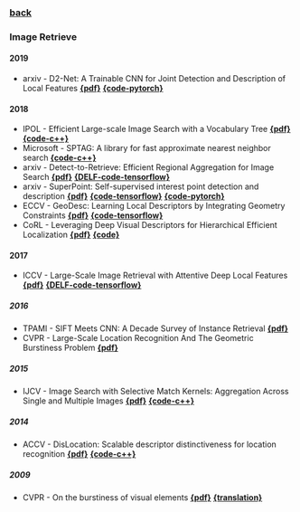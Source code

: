### [back](README.md)

### Image Retrieve
#### 2019
- arxiv - D2-Net: A Trainable CNN for Joint Detection and Description of Local Features [**{pdf}**](https://arxiv.org/abs/1905.03561v1) [**{code-pytorch}**](https://github.com/mihaidusmanu/d2-net)

#### 2018
- IPOL - Efficient Large-scale Image Search with a Vocabulary Tree  [**{pdf}**](http://www.ipol.im/pub/art/2018/199/article.pdf)  [**{code-c++}**](https://github.com/fragofer/voctree)
- Microsoft - SPTAG: A library for fast approximate nearest neighbor search [**{code-c++}**](https://github.com/microsoft/SPTAG)
- arxiv - Detect-to-Retrieve: Efficient Regional Aggregation for Image Search [**{pdf}**](https://arxiv.org/abs/1812.01584) [**{DELF-code-tensorflow}**](https://github.com/tensorflow/models/tree/master/research/delf)
- arxiv - SuperPoint: Self-supervised interest point detection and description [**{pdf}**](https://arxiv.org/pdf/1712.07629.pdf) [**{code-tensorflow}**](https://github.com/rpautrat/SuperPoint) [**{code-pytorch}**](https://github.com/MagicLeapResearch/SuperPointPretrainedNetwork)
- ECCV - GeoDesc: Learning Local Descriptors by Integrating Geometry Constraints [**{pdf}**](https://arxiv.org/abs/1807.06294) [**{code-tensorflow}**](https://github.com/lzx551402/geodesc)
- CoRL - Leveraging Deep Visual Descriptors for Hierarchical Efficient Localization [**{pdf}**](http://proceedings.mlr.press/v87/sarlin18a/sarlin18a.pdf) [**{code}**](https://github.com/ethz-asl/hierarchical_loc)

#### 2017
- ICCV - Large-Scale Image Retrieval with Attentive Deep Local Features [**{pdf}**](http://openaccess.thecvf.com/content_ICCV_2017/papers/Noh_Large-Scale_Image_Retrieval_ICCV_2017_paper.pdf) [**{DELF-code-tensorflow}**](https://github.com/tensorflow/models/tree/master/research/delf)

##### 2016
- TPAMI - SIFT Meets CNN: A Decade Survey of Instance Retrieval [**{pdf}**](https://arxiv.org/pdf/1608.01807.pdf)
- CVPR - Large-Scale Location Recognition And The Geometric Burstiness Problem [**{pdf}**](http://openaccess.thecvf.com/content_cvpr_2016/papers/Sattler_Large-Scale_Location_Recognition_CVPR_2016_paper.pdf)

##### 2015
- IJCV - Image Search with Selective Match Kernels: Aggregation Across Single and Multiple Images [**{pdf}**](https://hal.inria.fr/hal-01131898/document) [**{code-c++}**](https://github.com/tsattler/geometric_burstiness)

##### 2014
- ACCV - DisLocation: Scalable descriptor distinctiveness for location recognition [**{pdf}**](https://www.robots.ox.ac.uk/~vgg/publications/2014/arandjelovic14a/arandjelovic14a.pdf) [**{code-c++}**](https://github.com/tsattler/geometric_burstiness)

##### 2009
- CVPR - On the burstiness of visual elements [**{pdf}**](https://hal.inria.fr/inria-00394211v2/document) [**{translation}**](https://blog.csdn.net/liu2012huan/article/details/53301945)
